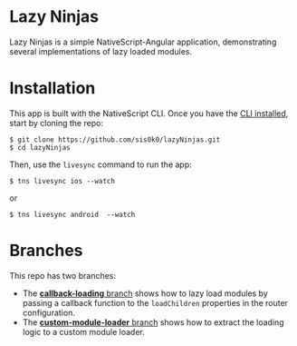 # Lazy Ninjas

Lazy Ninjas is a simple NativeScript-Angular application, demonstrating several implementations of lazy loaded modules.

<h1>Installation</h1>

This app is built with the NativeScript CLI. Once you have the [CLI installed](http://docs.nativescript.org/angular/tutorial/ng-chapter-1#11-install-nativescript-and-configure-your-environment), start by cloning the repo:

```
$ git clone https://github.com/sis0k0/lazyNinjas.git
$ cd lazyNinjas
```

Then, use the `livesync` command to run the app:

```
$ tns livesync ios --watch
```
or
```
$ tns livesync android  --watch
```

<h1>Branches</h1>
This repo has two branches:

* The [**callback-loading** branch](https://github.com/sis0k0/lazyNinjas/tree/callback-loading) shows how to lazy load modules by passing a callback function to the `loadChildren` properties in the router configuration.
* The [**custom-module-loader** branch](https://github.com/sis0k0/lazyNinjas/tree/custom-module-loader) shows how to extract the loading logic to a custom module loader.